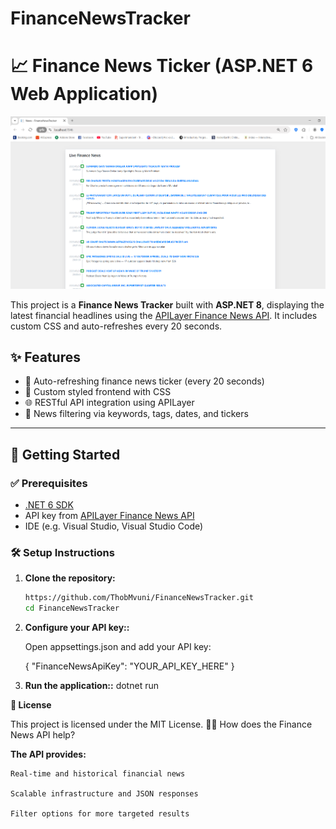 # FinanceNewsTracker

# 📈 Finance News Ticker (ASP.NET 6 Web Application)

![Finance News Ticker Screenshot](screenshot1.png)


This project is a **Finance News Tracker** built with **ASP.NET 8**, displaying the latest financial headlines using the [APILayer Finance News API](https://apilayer.com/marketplace/finance-news-api). It includes custom CSS and auto-refreshes every 20 seconds.

## ✨ Features

- 🔁 Auto-refreshing finance news ticker (every 20 seconds)
- 🎨 Custom styled frontend with CSS
- 🌐 RESTful API integration using APILayer
- 🔎 News filtering via keywords, tags, dates, and tickers

---

## 🚀 Getting Started

### ✅ Prerequisites

- [.NET 6 SDK](https://dotnet.microsoft.com/en-us/download/dotnet/6.0)
- API key from [APILayer Finance News API](https://apilayer.com/marketplace/finance-news-api)
- IDE (e.g. Visual Studio, Visual Studio Code)

### 🛠️ Setup Instructions

1. **Clone the repository:**

   ```bash
   https://github.com/ThobMvuni/FinanceNewsTracker.git
   cd FinanceNewsTracker

2. **Configure your API key::**

   Open appsettings.json and add your API key:

   {
  "FinanceNewsApiKey": "YOUR_API_KEY_HERE"
}

3. **Run the application::**
   dotnet run

**📄 License**

This project is licensed under the MIT License.
🙋‍♀️ How does the Finance News API help?

**The API provides:**

    Real-time and historical financial news

    Scalable infrastructure and JSON responses

    Filter options for more targeted results


